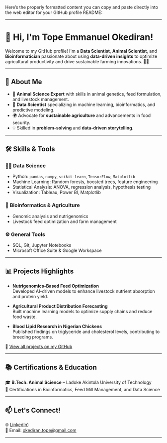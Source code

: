 Here’s the properly formatted content you can copy and paste directly into the web editor for your GitHub profile README:

---

# 👋 Hi, I'm Tope Emmanuel Okediran!

Welcome to my GitHub profile! I'm a **Data Scientist**, **Animal Scientist**, and **Bioinformatician** passionate about using **data-driven insights** to optimize agricultural productivity and drive sustainable farming innovations. 🚜🌾

---

## 🚀 About Me

- 🔬 **Animal Science Expert** with skills in animal genetics, feed formulation, and livestock management.
- 🤖 **Data Scientist** specializing in machine learning, bioinformatics, and predictive modeling.
- 🌍 Advocate for **sustainable agriculture** and advancements in food security.
- 💡 Skilled in **problem-solving** and **data-driven storytelling**.

---

## 🛠️ Skills & Tools

### 🧑‍💻 **Data Science**  
- Python: `pandas`, `numpy`, `scikit-learn`, `TensorFlow`, `Matplotlib`  
- Machine Learning: Random forests, boosted trees, feature engineering  
- Statistical Analysis: ANOVA, regression analysis, hypothesis testing  
- Visualization: Tableau, Power BI, Matplotlib  

### 🧬 **Bioinformatics & Agriculture**  
- Genomic analysis and nutrigenomics  
- Livestock feed optimization and farm management  

### ⚙️ **General Tools**  
- SQL, Git, Jupyter Notebooks  
- Microsoft Office Suite & Google Workspace  

---

## 📊 Projects Highlights

- **Nutrigenomics-Based Feed Optimization**  
  Developed AI-driven models to enhance livestock nutrient absorption and protein yield.  

- **Agricultural Product Distribution Forecasting**  
  Built machine learning models to optimize supply chains and reduce food waste.  

- **Blood Lipid Research in Nigerian Chickens**  
  Published findings on triglyceride and cholesterol levels, contributing to breeding programs.  

📂 [View all projects on my GitHub](https://github.com/Topeemma)  

---

## 📚 Certifications & Education

🎓 **B.Tech. Animal Science** – Ladoke Akintola University of Technology  
📜 Certifications in Bioinformatics, Feed Mill Management, and Data Science  

---

## 📫 Let's Connect!

🌐 [LinkedIn](https://www.linkedin.com/in/top696/))  
📧 Email: okediran.tope@gmail.com  

---
